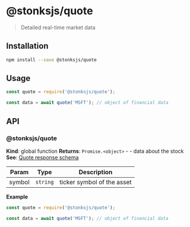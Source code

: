 # @stonksjs/quote

> Detailed real-time market data

## Installation

```bash
npm install --save @stonksjs/quote
```

## Usage

```js
const quote = require('@stonksjs/quote');

const data = await quote('MSFT'); // object of financial data
```

## API

<a name="module_@stonksjs/quote"></a>

### @stonksjs/quote

<!-- prettier-ignore-start -->
**Kind**: global function
**Returns**: <code>Promise.&lt;object&gt;</code> - - data about the stock
**See**: [Quote response schema](https://nielse63.github.io/stonksjs/#/api/finviz?id=response-schema)
<!-- prettier-ignore-end -->

| Param  | Type                | Description                |
| ------ | ------------------- | -------------------------- |
| symbol | <code>string</code> | ticker symbol of the asset |

**Example**

```js
const quote = require('@stonksjs/quote');

const data = await quote('MSFT'); // object of financial data
```
